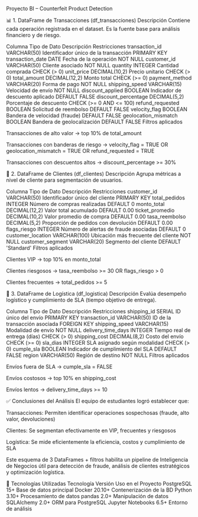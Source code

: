 Proyecto BI – Counterfeit Product Detection


📊 1. DataFrame de Transacciones (df_transacciones)
Descripción
Contiene cada operación registrada en el dataset. Es la fuente base para análisis financiero y de riesgo.

Columna	Tipo de Dato	Descripción	Restricciones
transaction_id	VARCHAR(50)	Identificador único de la transacción	PRIMARY KEY
transaction_date	DATE	Fecha de la operación	NOT NULL
customer_id	VARCHAR(50)	Cliente asociado	NOT NULL
quantity	INTEGER	Cantidad comprada	CHECK (> 0)
unit_price	DECIMAL(10,2)	Precio unitario	CHECK (> 0)
total_amount	DECIMAL(12,2)	Monto total	CHECK (>= 0)
payment_method	VARCHAR(20)	Forma de pago	NOT NULL
shipping_speed	VARCHAR(15)	Velocidad de envío	NOT NULL
discount_applied	BOOLEAN	Indicador de descuento aplicado	DEFAULT FALSE
discount_percentage	DECIMAL(5,2)	Porcentaje de descuento	CHECK (>= 0 AND <= 100)
refund_requested	BOOLEAN	Solicitud de reembolso	DEFAULT FALSE
velocity_flag	BOOLEAN	Bandera de velocidad (fraude)	DEFAULT FALSE
geolocation_mismatch	BOOLEAN	Bandera de geolocalización	DEFAULT FALSE
Filtros aplicados

Transacciones de alto valor → top 10% de total_amount

Transacciones con banderas de riesgo → velocity_flag = TRUE OR geolocation_mismatch = TRUE OR refund_requested = TRUE

Transacciones con descuentos altos → discount_percentage >= 30%

👤 2. DataFrame de Clientes (df_clientes)
Descripción
Agrupa métricas a nivel de cliente para segmentación de usuarios.

Columna	Tipo de Dato	Descripción	Restricciones
customer_id	VARCHAR(50)	Identificador único del cliente	PRIMARY KEY
total_pedidos	INTEGER	Número de compras realizadas	DEFAULT 0
monto_total	DECIMAL(12,2)	Valor total acumulado	DEFAULT 0.00
ticket_promedio	DECIMAL(10,2)	Valor promedio de compra	DEFAULT 0.00
tasa_reembolso	DECIMAL(5,2)	Proporción de pedidos con devolución	DEFAULT 0.00
flags_riesgo	INTEGER	Número de alertas de fraude asociadas	DEFAULT 0
customer_location	VARCHAR(100)	Ubicación más frecuente del cliente	NOT NULL
customer_segment	VARCHAR(20)	Segmento del cliente	DEFAULT 'Standard'
Filtros aplicados

Clientes VIP → top 10% en monto_total

Clientes riesgosos → tasa_reembolso >= 30 OR flags_riesgo > 0

Clientes frecuentes → total_pedidos >= 5

🚚 3. DataFrame de Logística (df_logistica)
Descripción
Evalúa desempeño logístico y cumplimiento de SLA (tiempo objetivo de entrega).

Columna	Tipo de Dato	Descripción	Restricciones
shipping_id	SERIAL	ID único del envío	PRIMARY KEY
transaction_id	VARCHAR(50)	ID de la transacción asociada	FOREIGN KEY
shipping_speed	VARCHAR(15)	Modalidad de envío	NOT NULL
delivery_time_days	INTEGER	Tiempo real de entrega (días)	CHECK (> 0)
shipping_cost	DECIMAL(8,2)	Costo del envío	CHECK (>= 0)
sla_dias	INTEGER	SLA asignado según modalidad	CHECK (> 0)
cumple_sla	BOOLEAN	Indicador de cumplimiento del SLA	DEFAULT FALSE
region	VARCHAR(50)	Región de destino	NOT NULL
Filtros aplicados

Envíos fuera de SLA → cumple_sla = FALSE

Envíos costosos → top 10% en shipping_cost

Envíos lentos → delivery_time_days >= 10

✅ Conclusiones del Análisis
El equipo de estudiantes logró establecer que:

Transacciones: Permiten identificar operaciones sospechosas (fraude, alto valor, devoluciones)

Clientes: Se segmentan efectivamente en VIP, frecuentes y riesgosos

Logística: Se mide eficientemente la eficiencia, costos y cumplimiento de SLA

Este esquema de 3 DataFrames + filtros habilita un pipeline de Inteligencia de Negocios útil para detección de fraude, análisis de clientes estratégicos y optimización logística.

🚀 Tecnologías Utilizadas
Tecnología	Versión	Uso en el Proyecto
PostgreSQL	15+	Base de datos principal
Docker	20.10+	Contenerización de la BD
Python	3.10+	Procesamiento de datos
pandas	2.0+	Manipulación de datos
SQLAlchemy	2.0+	ORM para PostgreSQL
Jupyter Notebooks	6.5+	Entorno de análisis